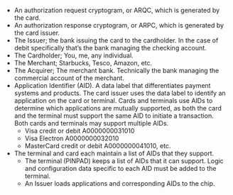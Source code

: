- An authorization request cryptogram, or ARQC, which is generated by the card.
- An authorization response cryptogram, or ARPC, which is generated by the card issuer.
- The Issuer; the bank issuing the card to the cardholder. In the case of debit specifically that’s the bank managing the checking account.
- The Cardholder; You, me, any individual.
- The Merchant; Starbucks, Tesco, Amazon, etc.
- The Acquirer; The merchant bank. Technically the bank managing the commercial account of the merchant. 
- Application Identifier (AID). A data label that differentiates payment systems and products. The card issuer uses the data label to identify an application on the card or terminal. Cards and terminals use AIDs to determine which applications are mutually supported, as both the card and the terminal must support the same AID to initiate a transaction. Both cards and terminals may support multiple AIDs.
  - Visa credit or debit A0000000031010
  - Visa Electron A0000000032010
  - MasterCard credit or debit A0000000041010, etc.
- The terminal and card each maintain a list of AIDs that they support.
  - The terminal (PINPAD) keeps a list of AIDs that it can support. Logic and configuration data specific to each AID must be added to the terminal.
  - An Issuer loads applications and corresponding AIDs to the chip.
